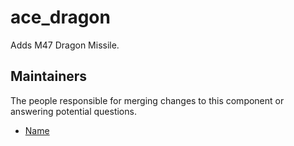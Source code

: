 ace_dragon
===================

Adds M47 Dragon Missile.


## Maintainers

The people responsible for merging changes to this component or answering potential questions.

- [Name](https://github.com/name)
